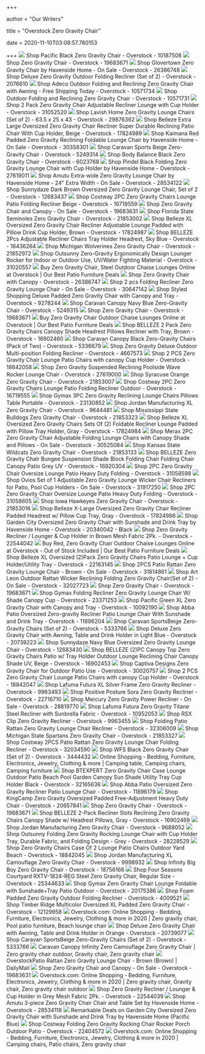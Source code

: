 +++
        
author = "Our Writers"
        
title = "Overstock Zero Gravity Chair"
        
date = 2020-11-10T03:08:57.780153
        
+++
[ ![](https://ak1.ostkcdn.com/images/products/10187508/Pacific-Black-Zero-Gravity-Chair-5a5418bf-7f84-4899-9039-6ba2a401db92_600.jpg?impolicy=medium)](https://ak1.ostkcdn.com/images/products/10187508/Pacific-Black-Zero-Gravity-Chair-5a5418bf-7f84-4899-9039-6ba2a401db92_600.jpg?impolicy=medium) Shop Pacific Black Zero Gravity Chair - Overstock - 10187508
[ ![](https://ak1.ostkcdn.com/images/products/19683671/Zero-Gravity-Chair-b5333352-a603-4db8-a7d2-2b0e184de054_320.jpg?impolicy=medium)](https://ak1.ostkcdn.com/images/products/19683671/Zero-Gravity-Chair-b5333352-a603-4db8-a7d2-2b0e184de054_320.jpg?impolicy=medium) Shop Zero Gravity Chair - Overstock - 19683671
[ ![](https://ak1.ostkcdn.com/images/products/26386748/Havenside-Home-Glovertown-Zero-Gravity-Chair-11760adc-9713-4515-b411-c9e48156efc3_600.jpg?impolicy=medium)](https://ak1.ostkcdn.com/images/products/26386748/Havenside-Home-Glovertown-Zero-Gravity-Chair-11760adc-9713-4515-b411-c9e48156efc3_600.jpg?impolicy=medium) Shop Glovertown Zero Gravity Chair by Havenside Home - On Sale - Overstock  - 26386748
[ ![](https://ak1.ostkcdn.com/images/products/2076610/Deluxe-Zero-Gravity-Outdoor-Folding-Recliner-Set-of-2-e2c4fb98-c581-48cc-baae-54909ce50620.jpg)](https://ak1.ostkcdn.com/images/products/2076610/Deluxe-Zero-Gravity-Outdoor-Folding-Recliner-Set-of-2-e2c4fb98-c581-48cc-baae-54909ce50620.jpg) Shop Deluxe Zero Gravity Outdoor Folding Recliner (Set of 2) - Overstock -  2076610
[ ![](https://ak1.ostkcdn.com/images/products/10571734/Adeco-Outdoor-Folding-and-Reclining-Zero-Gravity-Chair-with-Awning-bbd218da-26fa-4a33-a8dc-dce4ebbb6a07_600.jpg?impolicy=medium)](https://ak1.ostkcdn.com/images/products/10571734/Adeco-Outdoor-Folding-and-Reclining-Zero-Gravity-Chair-with-Awning-bbd218da-26fa-4a33-a8dc-dce4ebbb6a07_600.jpg?impolicy=medium) Shop Adeco Outdoor Folding and Reclining Zero Gravity Chair with Awning -  Free Shipping Today - Overstock - 10571734
[ ![](https://ak1.ostkcdn.com/images/products/10571731/Outdoor-Folding-and-Reclining-Zero-Gravity-Chair-5844b5e5-186d-4502-b204-41891af097ab_600.jpg?impolicy=medium)](https://ak1.ostkcdn.com/images/products/10571731/Outdoor-Folding-and-Reclining-Zero-Gravity-Chair-5844b5e5-186d-4502-b204-41891af097ab_600.jpg?impolicy=medium) Shop Outdoor Folding and Reclining Zero Gravity Chair - Overstock - 10571731
[ ![](https://ak1.ostkcdn.com/images/products/31052520/2-Pack-Zero-Gravity-Chair-Adjustable-Recliner-Lounge-with-Cup-Holder-d46ffaba-01f4-4313-b6b7-0a21d06cf059_600.jpg?impolicy=medium)](https://ak1.ostkcdn.com/images/products/31052520/2-Pack-Zero-Gravity-Chair-Adjustable-Recliner-Lounge-with-Cup-Holder-d46ffaba-01f4-4313-b6b7-0a21d06cf059_600.jpg?impolicy=medium) Shop 2 Pack Zero Gravity Chair Adjustable Recliner Lounge with Cup Holder -  Overstock - 31052520
[ ![](https://ak1.ostkcdn.com/images/products/29876362/Set-of-2-Zero-Gravity-Lounge-Chairs-by-Lavish-Home-63.5-x-25-x-43-7ee865b2-23b1-4d7b-926b-fb5ff235a029_600.jpg?impolicy=medium)](https://ak1.ostkcdn.com/images/products/29876362/Set-of-2-Zero-Gravity-Lounge-Chairs-by-Lavish-Home-63.5-x-25-x-43-7ee865b2-23b1-4d7b-926b-fb5ff235a029_600.jpg?impolicy=medium) Shop Lavish Home Zero Gravity Lounge Chairs (Set of 2) - 63.5 x 25 x 43 -  Overstock - 29876362
[ ![](https://ak1.ostkcdn.com/images/products/is/images/direct/3c17ed574c5be388beda11e2e33b3f8db57fb28b/Belleze-Extra-Large-Oversized-Zero-Gravity-Chair-Recliner-Super-Durable-Reclining-Patio-Chair-With-Cup-Holder%2C-Beige.jpg?impolicy=medium)](https://ak1.ostkcdn.com/images/products/is/images/direct/3c17ed574c5be388beda11e2e33b3f8db57fb28b/Belleze-Extra-Large-Oversized-Zero-Gravity-Chair-Recliner-Super-Durable-Reclining-Patio-Chair-With-Cup-Holder%2C-Beige.jpg?impolicy=medium) Shop Belleze Extra Large Oversized Zero Gravity Chair Recliner Super  Durable Reclining Patio Chair With Cup Holder, Beige - Overstock - 17824989
[ ![](https://ak1.ostkcdn.com/images/products/30358301/PHI-VILLA-Padded-Zero-Gravity-Lounge-Chair-Patio-Foldable-Adjustable-Reclining-with-Cup-Holder-for-Outdoor-Yard-Porch-Red-N-A-9de97c26-dd88-4d07-b7b0-b44238826a33_600.jpg?impolicy=medium)](https://ak1.ostkcdn.com/images/products/30358301/PHI-VILLA-Padded-Zero-Gravity-Lounge-Chair-Patio-Foldable-Adjustable-Reclining-with-Cup-Holder-for-Outdoor-Yard-Porch-Red-N-A-9de97c26-dd88-4d07-b7b0-b44238826a33_600.jpg?impolicy=medium) Shop Kaimana Red Padded Zero Gravity Reclining Foldable Lounge Chair by  Havenside Home - On Sale - Overstock - 30358301
[ ![](https://ak1.ostkcdn.com/images/products/5249314/66/998/Caravan-Canopy-Beige-Zero-Gravity-Chair-P13070082.jpg)](https://ak1.ostkcdn.com/images/products/5249314/66/998/Caravan-Canopy-Beige-Zero-Gravity-Chair-P13070082.jpg) Shop Caravan Sports Beige Zero-Gravity Chair - Overstock - 5249314
[ ![](https://ak1.ostkcdn.com/images/products/6023768/Body-Balance-Black-Zero-Gravity-Chair-d149caed-85cf-45bf-9460-6e096c96d76c_600.jpg?impolicy=medium)](https://ak1.ostkcdn.com/images/products/6023768/Body-Balance-Black-Zero-Gravity-Chair-d149caed-85cf-45bf-9460-6e096c96d76c_600.jpg?impolicy=medium) Shop Body Balance Black Zero Gravity Chair - Overstock - 6023768
[ ![](https://ak1.ostkcdn.com/images/products/27619011/Outsunny-Folding-Zero-Gravity-Rocking-Lounge-Chair-with-Cup-Holder-Tray-Black-05265e9d-2fd9-4d3d-a23f-c639c0844e91_600.jpg?impolicy=medium)](https://ak1.ostkcdn.com/images/products/27619011/Outsunny-Folding-Zero-Gravity-Rocking-Lounge-Chair-with-Cup-Holder-Tray-Black-05265e9d-2fd9-4d3d-a23f-c639c0844e91_600.jpg?impolicy=medium) Shop Pindel Black Folding Zero Gravity Lounge Chair with Cup Holder by  Havenside Home - Overstock - 27619011
[ ![](https://ak1.ostkcdn.com/images/products/28534122/Upgrade-Extra-Wide-Zero-Gravity-Chair-Lounge-Chairs-Lawn-w-Cup-Holder-Portable-Recliner-for-Beach-24-Extra-Width-35794090-d36d-4edb-a168-18e39b0b6a6d_600.jpg?impolicy=medium)](https://ak1.ostkcdn.com/images/products/28534122/Upgrade-Extra-Wide-Zero-Gravity-Chair-Lounge-Chairs-Lawn-w-Cup-Holder-Portable-Recliner-for-Beach-24-Extra-Width-35794090-d36d-4edb-a168-18e39b0b6a6d_600.jpg?impolicy=medium) Shop Amutu Extra-wide Zero Gravity Lounge Chair by Havenside Home - 24"  Extra Width - On Sale - Overstock - 28534122
[ ![](https://ak1.ostkcdn.com/images/products/is/images/direct/abd3ff757600482361ea9f1432aa5f41b96f9003/Sunnydaze-Dark-Brown-Oversized-Zero-Gravity-Lounge-Chair%2C-Set-of-2.jpg?impolicy=medium)](https://ak1.ostkcdn.com/images/products/is/images/direct/abd3ff757600482361ea9f1432aa5f41b96f9003/Sunnydaze-Dark-Brown-Oversized-Zero-Gravity-Lounge-Chair%2C-Set-of-2.jpg?impolicy=medium) Shop Sunnydaze Dark Brown Oversized Zero Gravity Lounge Chair, Set of 2 -  Overstock - 12683437
[ ![](https://ak1.ostkcdn.com/images/products/is/images/direct/9c427decd1a9ef61b29aac28b3342b023f05f4f9/Costway-2PC-Zero-Gravity-Chairs-Lounge-Patio-Folding-Recliner-Beige-W-Cup-Holder.jpg?impolicy=medium)](https://ak1.ostkcdn.com/images/products/is/images/direct/9c427decd1a9ef61b29aac28b3342b023f05f4f9/Costway-2PC-Zero-Gravity-Chairs-Lounge-Patio-Folding-Recliner-Beige-W-Cup-Holder.jpg?impolicy=medium) Shop Costway 2PC Zero Gravity Chairs Lounge Patio Folding Recliner Beige -  Overstock - 16719559
[ ![](https://ak1.ostkcdn.com/images/products/19683631/Zero-Gravity-Chair-and-Canopy-7c482774-7b46-4301-b13f-ebc40332296e.jpg)](https://ak1.ostkcdn.com/images/products/19683631/Zero-Gravity-Chair-and-Canopy-7c482774-7b46-4301-b13f-ebc40332296e.jpg) Shop Zero Gravity Chair and Canopy - On Sale - Overstock - 19683631
[ ![](https://ak1.ostkcdn.com/images/products/21853002/Florida-State-Seminoles-Zero-Gravity-Chair-80bf283f-87de-40ec-a74d-cfb8c1b013ec_600.jpg?impolicy=medium)](https://ak1.ostkcdn.com/images/products/21853002/Florida-State-Seminoles-Zero-Gravity-Chair-80bf283f-87de-40ec-a74d-cfb8c1b013ec_600.jpg?impolicy=medium) Shop Florida State Seminoles Zero Gravity Chair - Overstock - 21853002
[ ![](https://ak1.ostkcdn.com/images/products/is/images/direct/30b432f2aa786e5fdef0cbdaaeeefff123de7f3a/Belleze-XL-Oversized-Zero-Gravity-Chair-Recliner-Adjustable-Lounge-Padded-with-Pillow-Drink-Cup-Holder%2C-Brown.jpg?impolicy=medium)](https://ak1.ostkcdn.com/images/products/is/images/direct/30b432f2aa786e5fdef0cbdaaeeefff123de7f3a/Belleze-XL-Oversized-Zero-Gravity-Chair-Recliner-Adjustable-Lounge-Padded-with-Pillow-Drink-Cup-Holder%2C-Brown.jpg?impolicy=medium) Shop Belleze XL Oversized Zero Gravity Chair Recliner Adjustable Lounge  Padded with Pillow Drink Cup Holder, Brown - Overstock - 17824987
[ ![](https://ak1.ostkcdn.com/images/products/is/images/direct/e7d99c41f5b16cd96da52438461d826e0ed4e67c/Belleze-Set-of-2-Outdoor-Beach-Patio-300LBS-Capacity-Zero-Gravity-Lounge-Recliner-Chairs%2C-Sky-Blue.jpg?impolicy=medium)](https://ak1.ostkcdn.com/images/products/is/images/direct/e7d99c41f5b16cd96da52438461d826e0ed4e67c/Belleze-Set-of-2-Outdoor-Beach-Patio-300LBS-Capacity-Zero-Gravity-Lounge-Recliner-Chairs%2C-Sky-Blue.jpg?impolicy=medium) Shop BELLEZE 2Pcs Adjustable Recliner Chairs Tray Holder Headrest, Sky Blue  - Overstock - 16436264
[ ![](https://ak1.ostkcdn.com/images/products/21852972/Michigan-Wolverines-Zero-Gravity-Chair-de58889e-c923-42c2-a3e7-c82f53282092_600.jpg?impolicy=medium)](https://ak1.ostkcdn.com/images/products/21852972/Michigan-Wolverines-Zero-Gravity-Chair-de58889e-c923-42c2-a3e7-c82f53282092_600.jpg?impolicy=medium) Shop Michigan Wolverines Zero Gravity Chair - Overstock - 21852972
[ ![](https://ak1.ostkcdn.com/images/products/is/images/direct/016d96f7ca9a9f7f3f431e04b6de16588964c790/Outsunny-Zero-Gravity-Ergonomically-Design-Lounger-Rocker-for-Indoor-or-Outdoor-Use%2C-UV-Water-Fighting-Material.jpg?impolicy=medium)](https://ak1.ostkcdn.com/images/products/is/images/direct/016d96f7ca9a9f7f3f431e04b6de16588964c790/Outsunny-Zero-Gravity-Ergonomically-Design-Lounger-Rocker-for-Indoor-or-Outdoor-Use%2C-UV-Water-Fighting-Material.jpg?impolicy=medium) Shop Outsunny Zero-Gravity Ergonomically Design Lounger Rocker for Indoor  or Outdoor Use, UV/Water Fighting Material - Overstock - 31020557
[ ![](https://ak1.ostkcdn.com/images/products/is/images/direct/893a2c0cf4e704837e5feab4643840aff0615e98/Garden-City-Oversized-Zero-Gravity-Chair-with-Sunshade-and-Drink-Tray-by-Havenside-Home.jpg?imwidth=480&impolicy=medium)](https://ak1.ostkcdn.com/images/products/is/images/direct/893a2c0cf4e704837e5feab4643840aff0615e98/Garden-City-Oversized-Zero-Gravity-Chair-with-Sunshade-and-Drink-Tray-by-Havenside-Home.jpg?imwidth=480&impolicy=medium) Buy Zero Gravity Chair, Steel Outdoor Chaise Lounges Online at Overstock |  Our Best Patio Furniture Deals
[ ![](https://ak1.ostkcdn.com/images/products/26386747/Havenside-Home-Glovertown-Zero-Gravity-Chair-with-Canopy-37103240-6374-4ebe-be89-be694dea969c_600.jpg?impolicy=medium)](https://ak1.ostkcdn.com/images/products/26386747/Havenside-Home-Glovertown-Zero-Gravity-Chair-with-Canopy-37103240-6374-4ebe-be89-be694dea969c_600.jpg?impolicy=medium) Shop Zero Gravity Chair with Canopy - Overstock - 26386747
[ ![](https://ak1.ostkcdn.com/images/products/is/images/direct/c31f382dbbfb562a67b735e47f91e8e5d9db0ae4/2-pcs-Folding-Recliner-Zero-Gravity-Lounge-Chair.jpg?impolicy=medium)](https://ak1.ostkcdn.com/images/products/is/images/direct/c31f382dbbfb562a67b735e47f91e8e5d9db0ae4/2-pcs-Folding-Recliner-Zero-Gravity-Lounge-Chair.jpg?impolicy=medium) Shop 2 pcs Folding Recliner Zero Gravity Lounge Chair - On Sale - Overstock  - 30647142
[ ![](https://ak1.ostkcdn.com/images/products/is/images/direct/5f4263d55264cad1e5510be888cbf73a1afb0678/Styled-Shopping-Deluxe-Padded-Zero-Gravity-Chair-with-Canopy-and-Tray.jpg)](https://ak1.ostkcdn.com/images/products/is/images/direct/5f4263d55264cad1e5510be888cbf73a1afb0678/Styled-Shopping-Deluxe-Padded-Zero-Gravity-Chair-with-Canopy-and-Tray.jpg) Shop Styled Shopping Deluxe Padded Zero Gravity Chair with Canopy and Tray  - Overstock - 9278244
[ ![](https://ak1.ostkcdn.com/images/products/5249315/Caravan-Canopy-Navy-Blue-Zero-Gravity-Chair-6283ad96-9ef1-46f2-9e46-a138ad341a02_600.jpg?impolicy=medium)](https://ak1.ostkcdn.com/images/products/5249315/Caravan-Canopy-Navy-Blue-Zero-Gravity-Chair-6283ad96-9ef1-46f2-9e46-a138ad341a02_600.jpg?impolicy=medium) Shop Caravan Canopy Navy Blue Zero-Gravity Chair - Overstock - 5249315
[ ![](https://ak1.ostkcdn.com/images/products/19683671/Zero-Gravity-Chair-3fae3341-9639-4d5e-b152-bb31aded68b1_320.jpg?impolicy=medium)](https://ak1.ostkcdn.com/images/products/19683671/Zero-Gravity-Chair-3fae3341-9639-4d5e-b152-bb31aded68b1_320.jpg?impolicy=medium) Shop Zero Gravity Chair - Overstock - 19683671
[ ![](https://ak1.ostkcdn.com/images/products/is/images/direct/82a73be7bef8fd02b5563bae5acbf31e6ee74c34/PHI-VILLA-Oversize-XL-Padded-Zero-Gravity-Lounge-Chair-Wider-Armrest-Adjustable-Recliner-with-Cup-Holder%2C-Support-350-LBS.jpg?imwidth=200&impolicy=medium)](https://ak1.ostkcdn.com/images/products/is/images/direct/82a73be7bef8fd02b5563bae5acbf31e6ee74c34/PHI-VILLA-Oversize-XL-Padded-Zero-Gravity-Lounge-Chair-Wider-Armrest-Adjustable-Recliner-with-Cup-Holder%2C-Support-350-LBS.jpg?imwidth=200&impolicy=medium) Buy Zero Gravity Chair Outdoor Chaise Lounges Online at Overstock | Our  Best Patio Furniture Deals
[ ![](https://ak1.ostkcdn.com/images/products/is/images/direct/e63e4434de8f5a7edf1889d4a6f0a44a67105930/Belleze-Set-of-%282%29-Zero-Gravity-Chair-Recliner-Lounge-Chairs-w--Canopy-Sun-Shade-Cup-Holder-%28Brown%29.jpg?impolicy=medium)](https://ak1.ostkcdn.com/images/products/is/images/direct/e63e4434de8f5a7edf1889d4a6f0a44a67105930/Belleze-Set-of-%282%29-Zero-Gravity-Chair-Recliner-Lounge-Chairs-w--Canopy-Sun-Shade-Cup-Holder-%28Brown%29.jpg?impolicy=medium) Shop BELLEZE 2 Pack Zero Gravity Chairs Canopy Shade Headrest Pillows  Recliner with Tray, Brown - Overstock - 16902460
[ ![](https://ak1.ostkcdn.com/images/products/5336679/Caravan-Canopy-Black-Zero-Gravity-Chairs-Pack-of-Two-P13140409.jpg?impolicy=medium)](https://ak1.ostkcdn.com/images/products/5336679/Caravan-Canopy-Black-Zero-Gravity-Chairs-Pack-of-Two-P13140409.jpg?impolicy=medium) Shop Caravan Canopy Black Zero-Gravity Chairs (Pack of Two) - Overstock -  5336679
[ ![](https://ak1.ostkcdn.com/images/products/P12589373.jpg?impolicy=medium)](https://ak1.ostkcdn.com/images/products/P12589373.jpg?impolicy=medium) Shop Zero Gravity Deluxe Outdoor Multi-position Folding Recliner - Overstock  - 4667573
[ ![](https://ak1.ostkcdn.com/images/products/18842058/2-PCS-Zero-Gravity-Chair-Lounge-Patio-Chairs-with-canopy-Cup-Holder-d8216222-7b95-43b1-b983-6533984d032d_600.jpg?impolicy=medium)](https://ak1.ostkcdn.com/images/products/18842058/2-PCS-Zero-Gravity-Chair-Lounge-Patio-Chairs-with-canopy-Cup-Holder-d8216222-7b95-43b1-b983-6533984d032d_600.jpg?impolicy=medium) Shop 2 PCS Zero Gravity Chair Lounge Patio Chairs with canopy Cup Holder -  Overstock - 18842058
[ ![](https://ak1.ostkcdn.com/images/products/27619000/Outsunny-Outdoor-Zero-Gravity-Suspended-Reclining-Poolside-Wave-Rocker-Lounge-Chair-13984c16-9135-4dce-8294-b3b2686c39ab_600.jpg?impolicy=medium)](https://ak1.ostkcdn.com/images/products/27619000/Outsunny-Outdoor-Zero-Gravity-Suspended-Reclining-Poolside-Wave-Rocker-Lounge-Chair-13984c16-9135-4dce-8294-b3b2686c39ab_600.jpg?impolicy=medium) Shop Zero Gravity Suspended Reclining Poolside Wave Rocker Lounge Chair -  Overstock - 27619000
[ ![](https://ak1.ostkcdn.com/images/products/21853007/Syracuse-Orange-Zero-Gravity-Chair-aec4163d-9b95-4106-8b38-be7e85c90b97_600.jpg?impolicy=medium)](https://ak1.ostkcdn.com/images/products/21853007/Syracuse-Orange-Zero-Gravity-Chair-aec4163d-9b95-4106-8b38-be7e85c90b97_600.jpg?impolicy=medium) Shop Syracuse Orange Zero Gravity Chair - Overstock - 21853007
[ ![](https://ak1.ostkcdn.com/images/products/is/images/direct/b7075967fa2e669092b3123412816a8150e72215/Costway-2PC-Zero-Gravity-Chairs-Lounge-Patio-Folding-Recliner-Outdoor-Black-W-Cup-Holder.jpg?impolicy=medium)](https://ak1.ostkcdn.com/images/products/is/images/direct/b7075967fa2e669092b3123412816a8150e72215/Costway-2PC-Zero-Gravity-Chairs-Lounge-Patio-Folding-Recliner-Outdoor-Black-W-Cup-Holder.jpg?impolicy=medium) Shop Costway 2PC Zero Gravity Chairs Lounge Patio Folding Recliner Outdoor  - Overstock - 16719555
[ ![](https://ak1.ostkcdn.com/images/products/is/images/direct/55aab3393678cfc8de6bb6df1aa9f65bb624e18c/Gymax-3PC-Zero-Gravity-Reclining-Lounge-Chairs-Pillows-Table-Portable-Folding-Beige.jpg?impolicy=medium)](https://ak1.ostkcdn.com/images/products/is/images/direct/55aab3393678cfc8de6bb6df1aa9f65bb624e18c/Gymax-3PC-Zero-Gravity-Reclining-Lounge-Chairs-Pillows-Table-Portable-Folding-Beige.jpg?impolicy=medium) Shop Gymax 3PC Zero Gravity Reclining Lounge Chairs Pillows Table Portable  - Overstock - 23130852
[ ![](https://ak1.ostkcdn.com/images/products/9644481/Jordan-Manufacturing-XL-Zero-Gravity-Chair-e1a5b983-d16e-4c32-a3af-a4ad91da38b0_600.jpg?impolicy=medium)](https://ak1.ostkcdn.com/images/products/9644481/Jordan-Manufacturing-XL-Zero-Gravity-Chair-e1a5b983-d16e-4c32-a3af-a4ad91da38b0_600.jpg?impolicy=medium) Shop Jordan Manufacturing XL Zero Gravity Chair - Overstock - 9644481
[ ![](https://ak1.ostkcdn.com/images/products/21853323/Mississippi-State-Bulldogs-Zero-Gravity-Chair-6fbeaa45-6819-4e9a-9be0-7a019cb20e86_600.jpg?impolicy=medium)](https://ak1.ostkcdn.com/images/products/21853323/Mississippi-State-Bulldogs-Zero-Gravity-Chair-6fbeaa45-6819-4e9a-9be0-7a019cb20e86_600.jpg?impolicy=medium) Shop Mississippi State Bulldogs Zero Gravity Chair - Overstock - 21853323
[ ![](https://ak1.ostkcdn.com/images/products/is/images/direct/ad6584a3b4aad4c1b214a48fc85c1531d37ff0b4/Belleze-XL-Oversized-Zero-Gravity-Chairs-Sets-Of-%282%29-Foldable-Recliner-Lounge-Padded-with-Pillow-Tray-Holder%2C-Gray.jpg?impolicy=medium)](https://ak1.ostkcdn.com/images/products/is/images/direct/ad6584a3b4aad4c1b214a48fc85c1531d37ff0b4/Belleze-XL-Oversized-Zero-Gravity-Chairs-Sets-Of-%282%29-Foldable-Recliner-Lounge-Padded-with-Pillow-Tray-Holder%2C-Gray.jpg?impolicy=medium) Shop Belleze XL Oversized Zero Gravity Chairs Sets Of (2) Foldable Recliner  Lounge Padded with Pillow Tray Holder, Gray - Overstock - 17824984
[ ![](https://ak1.ostkcdn.com/images/products/30525084/Merax-2PC-Zero-Gravity-Chair-Adjustable-Folding-Lounge-Chairs-with-Canopy-Shade-and-Pillows-67bc4d3c-6a43-42ea-8ee1-2b0d7d5fedf9_600.jpg?impolicy=medium)](https://ak1.ostkcdn.com/images/products/30525084/Merax-2PC-Zero-Gravity-Chair-Adjustable-Folding-Lounge-Chairs-with-Canopy-Shade-and-Pillows-67bc4d3c-6a43-42ea-8ee1-2b0d7d5fedf9_600.jpg?impolicy=medium) Shop Merax 2PC Zero Gravity Chair Adjustable Folding Lounge Chairs with  Canopy Shade and Pillows - On Sale - Overstock - 30525084
[ ![](https://ak1.ostkcdn.com/images/products/21853133/Kansas-State-Wildcats-Zero-Gravity-Chair-e855323e-25b0-4630-bd49-408981b22cc3_600.jpg?impolicy=medium)](https://ak1.ostkcdn.com/images/products/21853133/Kansas-State-Wildcats-Zero-Gravity-Chair-e855323e-25b0-4630-bd49-408981b22cc3_600.jpg?impolicy=medium) Shop Kansas State Wildcats Zero Gravity Chair - Overstock - 21853133
[ ![](https://ak1.ostkcdn.com/images/products/is/images/direct/af6e772af624aa6abcf02a0737d4b6b6226b2ce1/Belleze-Zero-Gravity-Chair-Lounge-Outdoor-Yard-Beach-Sunshade-Canopy-with-Tray%2C-Gray.jpg?impolicy=medium)](https://ak1.ostkcdn.com/images/products/is/images/direct/af6e772af624aa6abcf02a0737d4b6b6226b2ce1/Belleze-Zero-Gravity-Chair-Lounge-Outdoor-Yard-Beach-Sunshade-Canopy-with-Tray%2C-Gray.jpg?impolicy=medium) Shop BELLEZE Zero Gravity Chair Bungee Suspension Shade Block Folding Chair  Folding Chair Canopy Patio Grey UV - Overstock - 16920304
[ ![](https://ak1.ostkcdn.com/images/products/is/images/direct/4ffcc7410c8dc17037dc9c54ef6d73abeca64817/2PC-Zero-Gravity-Chair-Oversize-Lounge-Patio-Heavy-Duty-Folding-Recliner-Blue.jpg?impolicy=medium)](https://ak1.ostkcdn.com/images/products/is/images/direct/4ffcc7410c8dc17037dc9c54ef6d73abeca64817/2PC-Zero-Gravity-Chair-Oversize-Lounge-Patio-Heavy-Duty-Folding-Recliner-Blue.jpg?impolicy=medium) Shop 2PC Zero Gravity Chair Oversize Lounge Patio Heavy Duty Folding -  Overstock - 31058598
[ ![](https://ak1.ostkcdn.com/images/products/is/images/direct/b051bb9352138838ec73186c2212435c96d24dd8/Ovios-Set-of-1-Adjustable-Zero-Gravity-Lounge-Chair-Recliners-for-Patio%2C-Pool-Cup-Holders.jpg?impolicy=medium)](https://ak1.ostkcdn.com/images/products/is/images/direct/b051bb9352138838ec73186c2212435c96d24dd8/Ovios-Set-of-1-Adjustable-Zero-Gravity-Lounge-Chair-Recliners-for-Patio%2C-Pool-Cup-Holders.jpg?impolicy=medium) Shop Ovios Set of 1 Adjustable Zero Gravity Lounge Wicker Chair Recliners  for Patio, Pool Cup Holders - On Sale - Overstock - 31917250
[ ![](https://ak1.ostkcdn.com/images/products/is/images/direct/179614f18d732f7a1086fb0549d34126d44f46de/2PC-Zero-Gravity-Chair-Oversize-Lounge-Patio-Heavy-Duty-Folding-Recliner-Black.jpg?impolicy=medium)](https://ak1.ostkcdn.com/images/products/is/images/direct/179614f18d732f7a1086fb0549d34126d44f46de/2PC-Zero-Gravity-Chair-Oversize-Lounge-Patio-Heavy-Duty-Folding-Recliner-Black.jpg?impolicy=medium) Shop 2PC Zero Gravity Chair Oversize Lounge Patio Heavy Duty Folding -  Overstock - 31058605
[ ![](https://ak1.ostkcdn.com/images/products/21853016/Iowa-Hawkeyes-Zero-Gravity-Chair-046b6e79-7c42-4492-9213-b82a5f1b1210_600.jpg?impolicy=medium)](https://ak1.ostkcdn.com/images/products/21853016/Iowa-Hawkeyes-Zero-Gravity-Chair-046b6e79-7c42-4492-9213-b82a5f1b1210_600.jpg?impolicy=medium) Shop Iowa Hawkeyes Zero Gravity Chair - Overstock - 21853016
[ ![](https://ak1.ostkcdn.com/images/products/is/images/direct/594c4b1c0713f3f59cf70ae9927290864aa112ab/Belleze-X-Large-Oversized-Zero-Gravity-Chair-Recliner-Adjustable-Headrest-Padded-Headrest-w--Pillow-Cup-Tray%2C-Gray.jpg?impolicy=medium)](https://ak1.ostkcdn.com/images/products/is/images/direct/594c4b1c0713f3f59cf70ae9927290864aa112ab/Belleze-X-Large-Oversized-Zero-Gravity-Chair-Recliner-Adjustable-Headrest-Padded-Headrest-w--Pillow-Cup-Tray%2C-Gray.jpg?impolicy=medium) Shop Belleze X-Large Oversized Zero Gravity Chair Recliner Padded Headrest  w/ Pillow Cup Tray, Gray - Overstock - 17824986
[ ![](https://ak1.ostkcdn.com/images/products/9549443/Porch-Den-Pinhook-Lathrop-Oversized-Zero-Gravity-Chair-with-Sunshade-and-Drink-Tray-6750390a-9dbb-4d7d-b170-90e5127840d5_600.jpg?impolicy=medium)](https://ak1.ostkcdn.com/images/products/9549443/Porch-Den-Pinhook-Lathrop-Oversized-Zero-Gravity-Chair-with-Sunshade-and-Drink-Tray-6750390a-9dbb-4d7d-b170-90e5127840d5_600.jpg?impolicy=medium) Shop Garden City Oversized Zero Gravity Chair with Sunshade and Drink Tray  by Havenside Home - Overstock - 20340042 - Black
[ ![](https://ak1.ostkcdn.com/images/products/22544042/Zero-Gravity-Recliner-Lounger-Cup-Holder-in-Brown-Mesh-Fabric-2Pk.-76dab332-3400-4fee-95ea-ef260c0a0d8d_600.jpg?impolicy=medium)](https://ak1.ostkcdn.com/images/products/22544042/Zero-Gravity-Recliner-Lounger-Cup-Holder-in-Brown-Mesh-Fabric-2Pk.-76dab332-3400-4fee-95ea-ef260c0a0d8d_600.jpg?impolicy=medium) Shop Zero Gravity Recliner / Lounger & Cup Holder in Brown Mesh Fabric 2Pk.  - Overstock - 22544042
[ ![](https://ak1.ostkcdn.com/images/products/29124299/PHI-VILLA-Oversize-XL-Padded-Zero-Gravity-Lounge-Chair-Wider-Armrest-Adjustable-Recliner-with-Cup-Holder-Support-350-LBS-N-A-8196a515-dfc5-44c7-947c-732921e42b35_600.jpg?imwidth=480&impolicy=medium)](https://ak1.ostkcdn.com/images/products/29124299/PHI-VILLA-Oversize-XL-Padded-Zero-Gravity-Lounge-Chair-Wider-Armrest-Adjustable-Recliner-with-Cup-Holder-Support-350-LBS-N-A-8196a515-dfc5-44c7-947c-732921e42b35_600.jpg?imwidth=480&impolicy=medium) Buy Red, Zero Gravity Chair Outdoor Chaise Lounges Online at Overstock -  Out of Stock Included | Our Best Patio Furniture Deals
[ ![](https://ak1.ostkcdn.com/images/products/is/images/direct/ca142092063a67b3b409c0082e0c30d78f6e729b/Belleze-XL-Oversized-%282%29Pack-Zero-Gravity-Chairs-Patio-Lounge-%2B-Cup-Holder-Utility-Tray.jpg)](https://ak1.ostkcdn.com/images/products/is/images/direct/ca142092063a67b3b409c0082e0c30d78f6e729b/Belleze-XL-Oversized-%282%29Pack-Zero-Gravity-Chairs-Patio-Lounge-%2B-Cup-Holder-Utility-Tray.jpg) Shop Belleze XL Oversized (2)Pack Zero Gravity Chairs Patio Lounge + Cup  Holder/Utility Tray - Overstock - 22163145
[ ![](https://ak1.ostkcdn.com/images/products/is/images/direct/746554a183e19137ef7acc74503c1ad098ee5d1e/2PCS-Patio-Rattan-Zero-Gravity-Lounge-Chair.jpg)](https://ak1.ostkcdn.com/images/products/is/images/direct/746554a183e19137ef7acc74503c1ad098ee5d1e/2PCS-Patio-Rattan-Zero-Gravity-Lounge-Chair.jpg) Shop 2PCS Patio Rattan Zero Gravity Lounge Chair - Brown - On Sale -  Overstock - 31814861
[ ![](https://ak1.ostkcdn.com/images/products/is/images/direct/ab5b68437c286eb7725af69eb67d4879e71cbab5/Art-Leon-Outdoor-Rattan-Wicker-Reclining-Folding-Zero-Gravity-Chair%28Set-of-2%29.jpg?impolicy=medium)](https://ak1.ostkcdn.com/images/products/is/images/direct/ab5b68437c286eb7725af69eb67d4879e71cbab5/Art-Leon-Outdoor-Rattan-Wicker-Reclining-Folding-Zero-Gravity-Chair%28Set-of-2%29.jpg?impolicy=medium) Shop Art Leon Outdoor Rattan Wicker Reclining Folding Zero Gravity Chair(Set  of 2) - On Sale - Overstock - 32027723
[ ![](https://ak1.ostkcdn.com/images/products/19683671/Zero-Gravity-Chair-9e95c309-b2d9-4761-9089-3d2719bd1bdf_320.jpg?impolicy=medium)](https://ak1.ostkcdn.com/images/products/19683671/Zero-Gravity-Chair-9e95c309-b2d9-4761-9089-3d2719bd1bdf_320.jpg?impolicy=medium) Shop Zero Gravity Chair - Overstock - 19683671
[ ![](https://ak1.ostkcdn.com/images/products/is/images/direct/02b228e2f67b55b90ffcd4aa4f4afb58e8446202/Gymax-Folding-Recliner-Zero-Gravity-Lounge-Chair-W--Shade-Canopy-Cup-Holder-Wine.jpg?impolicy=medium)](https://ak1.ostkcdn.com/images/products/is/images/direct/02b228e2f67b55b90ffcd4aa4f4afb58e8446202/Gymax-Folding-Recliner-Zero-Gravity-Lounge-Chair-W--Shade-Canopy-Cup-Holder-Wine.jpg?impolicy=medium) Shop Gymax Folding Recliner Zero Gravity Lounge Chair W/ Shade Canopy Cup -  Overstock - 23371253
[ ![](https://ak1.ostkcdn.com/images/products/10092190/Pacific-Green-XL-Zero-Gravity-Chair-with-Canopy-and-Tray-8bc1deb8-98e3-436f-8385-866853dbe64d_600.jpg?impolicy=medium)](https://ak1.ostkcdn.com/images/products/10092190/Pacific-Green-XL-Zero-Gravity-Chair-with-Canopy-and-Tray-8bc1deb8-98e3-436f-8385-866853dbe64d_600.jpg?impolicy=medium) Shop Pacific Green XL Zero Gravity Chair with Canopy and Tray - Overstock -  10092190
[ ![](https://ak1.ostkcdn.com/images/products/11896204/Abba-Patio-Oversized-Zero-Gravity-Chair-Recliner-Patio-Lounge-Chair-with-Sunshade-and-Drink-Tray-473eb4c6-9603-49d5-ba06-f594cdf9a1c2_600.jpg?impolicy=medium)](https://ak1.ostkcdn.com/images/products/11896204/Abba-Patio-Oversized-Zero-Gravity-Chair-Recliner-Patio-Lounge-Chair-with-Sunshade-and-Drink-Tray-473eb4c6-9603-49d5-ba06-f594cdf9a1c2_600.jpg?impolicy=medium) Shop Abba Patio Oversized Zero-gravity Recliner Patio Lounge Chair With  Sunshade and Drink Tray - Overstock - 11896204
[ ![](https://ak1.ostkcdn.com/images/products/5333766/Caravan-Canopy-Beige-Zero-Gravity-Chairs-Set-of-2-1a5a09d9-11b1-4425-b3ca-2b4cb2ec9e18.jpg)](https://ak1.ostkcdn.com/images/products/5333766/Caravan-Canopy-Beige-Zero-Gravity-Chairs-Set-of-2-1a5a09d9-11b1-4425-b3ca-2b4cb2ec9e18.jpg) Shop Caravan SportsBeige Zero-Gravity Chairs (Set of 2) - Overstock -  5333766
[ ![](https://ak1.ostkcdn.com/images/products/20739223/Deluxe-Zero-Gravity-Chair-With-Awning-Table-And-Drink-Holder-in-Light-Blue-f5103c35-f7f5-45e4-b7ce-bdb4dee1f693_600.jpg?impolicy=medium)](https://ak1.ostkcdn.com/images/products/20739223/Deluxe-Zero-Gravity-Chair-With-Awning-Table-And-Drink-Holder-in-Light-Blue-f5103c35-f7f5-45e4-b7ce-bdb4dee1f693_600.jpg?impolicy=medium) Shop Deluxe Zero Gravity Chair with Awning, Table and Drink Holder in Light  Blue - Overstock - 20739223
[ ![](https://ak1.ostkcdn.com/images/products/is/images/direct/f89ab6f563f8d453f37c1b734f0c413f0904182b/Sunnydaze-Navy-Blue-Oversized-Zero-Gravity-Lounge-Chair.jpg?impolicy=medium)](https://ak1.ostkcdn.com/images/products/is/images/direct/f89ab6f563f8d453f37c1b734f0c413f0904182b/Sunnydaze-Navy-Blue-Oversized-Zero-Gravity-Lounge-Chair.jpg?impolicy=medium) Shop Sunnydaze Navy Blue Oversized Zero Gravity Lounge Chair - Overstock -  12683430
[ ![](https://ak1.ostkcdn.com/images/products/is/images/direct/74cf352eb3ef984c0b150aa7b987f713f14a2d8a/Belleze-2PC-Zero-Gravity-Chair-Lounge-Outdoor-Beach-Yard-Chairs-w--Canopy-Sunshade%2C-Beige.jpg?impolicy=medium)](https://ak1.ostkcdn.com/images/products/is/images/direct/74cf352eb3ef984c0b150aa7b987f713f14a2d8a/Belleze-2PC-Zero-Gravity-Chair-Lounge-Outdoor-Beach-Yard-Chairs-w--Canopy-Sunshade%2C-Beige.jpg?impolicy=medium) Shop BELLEZE (2)PC Canopy Top Zero Gravity Chairs Patio w/ Tray Holder  Outdoor Lounge Reclining Chair Canopy Shade UV, Beige - Overstock - 16902453
[ ![](https://ak1.ostkcdn.com/images/products/30020757/Captiva-Designs-Zero-Gravity-Chair-for-Outdoor-Patio-Use-4a61108e-ac24-4b37-a8a0-2935479a54ef_600.jpg?impolicy=medium)](https://ak1.ostkcdn.com/images/products/30020757/Captiva-Designs-Zero-Gravity-Chair-for-Outdoor-Patio-Use-4a61108e-ac24-4b37-a8a0-2935479a54ef_600.jpg?impolicy=medium) Shop Captiva Designs Zero Gravity Chair for Outdoor Patio Use - Overstock -  30020757
[ ![](https://ak1.ostkcdn.com/images/products/18842047/2-PCS-Zero-Gravity-Chair-Lounge-Patio-Chairs-with-canopy-Cup-Holder-9ae82d2f-a1e9-4523-a277-39e0d681d4db_600.jpg?impolicy=medium)](https://ak1.ostkcdn.com/images/products/18842047/2-PCS-Zero-Gravity-Chair-Lounge-Patio-Chairs-with-canopy-Cup-Holder-9ae82d2f-a1e9-4523-a277-39e0d681d4db_600.jpg?impolicy=medium) Shop 2 PCS Zero Gravity Chair Lounge Patio Chairs with canopy Cup Holder -  Overstock - 18842047
[ ![](https://ak1.ostkcdn.com/images/products/9963493/Lafuma-Futura-XL-Silver-Frame-Zero-Gravity-Recliner-dc4448a9-5c89-4447-8c64-ec0395a7281b_1000.jpg?impolicy=medium)](https://ak1.ostkcdn.com/images/products/9963493/Lafuma-Futura-XL-Silver-Frame-Zero-Gravity-Recliner-dc4448a9-5c89-4447-8c64-ec0395a7281b_1000.jpg?impolicy=medium) Shop Lafuma Futura XL Silver Frame Zero Gravity Recliner - Overstock -  9963493
[ ![](https://ak1.ostkcdn.com/images/products/22716710/Positive-Posture-Sora-Zero-Gravity-Recliner-d8b5f175-134a-4487-9329-acf20fedd380_600.jpg?impolicy=medium)](https://ak1.ostkcdn.com/images/products/22716710/Positive-Posture-Sora-Zero-Gravity-Recliner-d8b5f175-134a-4487-9329-acf20fedd380_600.jpg?impolicy=medium) Shop Positive Posture Sora Zero Gravity Recliner - Overstock - 22716710
[ ![](https://ak1.ostkcdn.com/images/products/28819770/Mercury-Zero-Gravity-Power-Recliner-0ef900c5-bf9b-4620-a1e3-c5afdd71d7cd_1000.jpg?impolicy=medium)](https://ak1.ostkcdn.com/images/products/28819770/Mercury-Zero-Gravity-Power-Recliner-0ef900c5-bf9b-4620-a1e3-c5afdd71d7cd_1000.jpg?impolicy=medium) Shop Mercury Zero Gravity Power Recliner - On Sale - Overstock - 28819770
[ ![](https://ak1.ostkcdn.com/images/products/10952053/Futura-Zero-Gravity-Titane-Steel-Recliner-a06af06d-778a-465d-b77f-d3d93a048d46_600.jpg?impolicy=medium)](https://ak1.ostkcdn.com/images/products/10952053/Futura-Zero-Gravity-Titane-Steel-Recliner-a06af06d-778a-465d-b77f-d3d93a048d46_600.jpg?impolicy=medium) Shop Lafuma Futura Zero Gravity Titane Steel Recliner with Sunbrella Fabric  - Overstock - 10952053
[ ![](https://ak1.ostkcdn.com/images/products/9963455/RSX-Clip-Zero-Gravity-Recliner-9fe49054-a7dd-4d63-8eae-d46968f37555_600.jpg?impolicy=medium)](https://ak1.ostkcdn.com/images/products/9963455/RSX-Clip-Zero-Gravity-Recliner-9fe49054-a7dd-4d63-8eae-d46968f37555_600.jpg?impolicy=medium) Shop RSX Clip Zero Gravity Recliner - Overstock - 9963455
[ ![](https://ak1.ostkcdn.com/images/products/is/images/direct/5931daaba339ddfd339252ae5829ff1d9b68a8f7/Folding-Patio-Rattan-Zero-Gravity-Lounge-Chair-Recliner.jpg?impolicy=medium)](https://ak1.ostkcdn.com/images/products/is/images/direct/5931daaba339ddfd339252ae5829ff1d9b68a8f7/Folding-Patio-Rattan-Zero-Gravity-Lounge-Chair-Recliner.jpg?impolicy=medium) Shop Folding Patio Rattan Zero Gravity Lounge Chair Recliner - Overstock -  32306009
[ ![](https://ak1.ostkcdn.com/images/products/21853327/Michigan-State-Spartans-Zero-Gravity-Chair-370c0ddd-66e3-4592-b4e2-e5af5e94839e_600.jpg?impolicy=medium)](https://ak1.ostkcdn.com/images/products/21853327/Michigan-State-Spartans-Zero-Gravity-Chair-370c0ddd-66e3-4592-b4e2-e5af5e94839e_600.jpg?impolicy=medium) Shop Michigan State Spartans Zero Gravity Chair - Overstock - 21853327
[ ![](https://ak1.ostkcdn.com/images/products/is/images/direct/c1bf3252f2d2a818225254f69b72a08eb52e13e4/Costway-2PCS-Patio-Rattan-Zero-Gravity-Lounge-Chair-Folding-Recliner.jpg?impolicy=medium)](https://ak1.ostkcdn.com/images/products/is/images/direct/c1bf3252f2d2a818225254f69b72a08eb52e13e4/Costway-2PCS-Patio-Rattan-Zero-Gravity-Lounge-Chair-Folding-Recliner.jpg?impolicy=medium) Shop Costway 2PCS Patio Rattan Zero Gravity Lounge Chair Folding Recliner -  Overstock - 32034590
[ ![](https://ak1.ostkcdn.com/images/products/3/P11520360.jpg?impolicy=medium)](https://ak1.ostkcdn.com/images/products/3/P11520360.jpg?impolicy=medium) Shop WFS Black Zero Gravity Chair (Set of 2) - Overstock - 3444432
[ ![](https://i.pinimg.com/originals/1c/52/9a/1c529a1680d147e83451a3bcf87a3f05.jpg)](https://i.pinimg.com/originals/1c/52/9a/1c529a1680d147e83451a3bcf87a3f05.jpg) Online Shopping - Bedding, Furniture, Electronics, Jewelry, Clothing & more  | Camping table, Camping chairs, Camping furniture
[ ![](https://ak1.ostkcdn.com/images/products/is/images/direct/b62729bbf57797792a0646c33a1cc63c1e1f4f4a/BTEXPERT-Zero-Gravity-Chair-Case-Lounge-Outdoor-Patio-Beach-Pool-Garden-Canopy-Sun-Shade-Utility-Tray-Cup-Holder-Black.jpg?impolicy=medium)](https://ak1.ostkcdn.com/images/products/is/images/direct/b62729bbf57797792a0646c33a1cc63c1e1f4f4a/BTEXPERT-Zero-Gravity-Chair-Case-Lounge-Outdoor-Patio-Beach-Pool-Garden-Canopy-Sun-Shade-Utility-Tray-Cup-Holder-Black.jpg?impolicy=medium) Shop BTEXPERT Zero Gravity Chair Case Lounge Outdoor Patio Beach Pool  Garden Canopy Sun Shade Utility Tray Cup Holder Black - Overstock - 32165636
[ ![](https://ak1.ostkcdn.com/images/products/11896179/Abba-Patio-Oversized-Zero-Gravity-Chair-Recliner-Patio-Lounge-Chair-0f2af17d-da45-46e8-8694-4c676d8b50b1_600.jpg?impolicy=medium)](https://ak1.ostkcdn.com/images/products/11896179/Abba-Patio-Oversized-Zero-Gravity-Chair-Recliner-Patio-Lounge-Chair-0f2af17d-da45-46e8-8694-4c676d8b50b1_600.jpg?impolicy=medium) Shop Abba Patio Oversized Zero Gravity Recliner Patio Lounge Chair -  Overstock - 11896179
[ ![](https://ak1.ostkcdn.com/images/products/20657841/KingCamp-Zero-Gravity-Chair-Oversized-XL-Padded-Free-Adjustment-Heavy-Duty-Lounger-Patio-Chair-c1f580fb-b0b4-4c80-9632-37dfa788693c_600.jpg?impolicy=medium)](https://ak1.ostkcdn.com/images/products/20657841/KingCamp-Zero-Gravity-Chair-Oversized-XL-Padded-Free-Adjustment-Heavy-Duty-Lounger-Patio-Chair-c1f580fb-b0b4-4c80-9632-37dfa788693c_600.jpg?impolicy=medium) Shop KingCamp Zero Gravity Oversized Padded Free-Adjustment Heavy Duty Chair  - Overstock - 20657841
[ ![](https://ak1.ostkcdn.com/images/products/19683671/Zero-Gravity-Chair-f7a8193e-819c-4566-9687-bba650b412fa_320.jpg?impolicy=medium)](https://ak1.ostkcdn.com/images/products/19683671/Zero-Gravity-Chair-f7a8193e-819c-4566-9687-bba650b412fa_320.jpg?impolicy=medium) Shop Zero Gravity Chair - Overstock - 19683671
[ ![](https://ak1.ostkcdn.com/images/products/is/images/direct/77b837293b74bf41de47baa943a99aeaf809a2dc/Belleze-%282%29-Folding-Zero-Gravity-Recliner-Lounge-Chair-w--Canopy-Shade-%26-Magazine-Cup-Holder-%28Gray%29.jpg?impolicy=medium)](https://ak1.ostkcdn.com/images/products/is/images/direct/77b837293b74bf41de47baa943a99aeaf809a2dc/Belleze-%282%29-Folding-Zero-Gravity-Recliner-Lounge-Chair-w--Canopy-Shade-%26-Magazine-Cup-Holder-%28Gray%29.jpg?impolicy=medium) Shop BELLEZE 2-Pack Recliner Slots Reclining Zero Gravity Chairs Canopy  Shade w/ Headrest Pillows, Gray - Overstock - 16902469
[ ![](https://ak1.ostkcdn.com/images/products/9688052/Jordan-Manufacturing-Zero-Gravity-Chair-f183491d-521c-4019-96df-8ea3d8a20f3c_600.jpg?impolicy=medium)](https://ak1.ostkcdn.com/images/products/9688052/Jordan-Manufacturing-Zero-Gravity-Chair-f183491d-521c-4019-96df-8ea3d8a20f3c_600.jpg?impolicy=medium) Shop Jordan Manufacturing Zero Gravity Chair - Overstock - 9688052
[ ![](https://ak1.ostkcdn.com/images/products/28228529/Outsunny-Folding-Zero-Gravity-Rocking-Lounge-Chair-with-Cup-Holder-Tray-Grey-610a54d3-9108-4c92-968d-803f31ead632_600.jpg?impolicy=medium)](https://ak1.ostkcdn.com/images/products/28228529/Outsunny-Folding-Zero-Gravity-Rocking-Lounge-Chair-with-Cup-Holder-Tray-Grey-610a54d3-9108-4c92-968d-803f31ead632_600.jpg?impolicy=medium) Shop Outsunny Folding Zero Gravity Rocking Lounge Chair with Cup Holder  Tray, Durable Fabric, and Folding Design - Grey - Overstock - 28228529
[ ![](https://ak1.ostkcdn.com/images/products/18842045/Zero-Gravity-Chairs-Case-Of-5-Lounge-Patio-Chairs-Outdoor-Yard-Beach-0b83ab54-f1c5-4403-ac5d-660420fdb50e_600.jpg?impolicy=medium)](https://ak1.ostkcdn.com/images/products/18842045/Zero-Gravity-Chairs-Case-Of-5-Lounge-Patio-Chairs-Outdoor-Yard-Beach-0b83ab54-f1c5-4403-ac5d-660420fdb50e_600.jpg?impolicy=medium) Shop Zero Gravity Chairs Case Of 2 Lounge Patio Chairs Outdoor Yard Beach -  Overstock - 18842045
[ ![](https://ak1.ostkcdn.com/images/products/9998932/Jordan-Manufacturing-XL-Camouflage-Zero-Gravity-Chair-9b24ccbe-8506-4116-86f1-b7ef68a487b2_600.jpg?impolicy=medium)](https://ak1.ostkcdn.com/images/products/9998932/Jordan-Manufacturing-XL-Camouflage-Zero-Gravity-Chair-9b24ccbe-8506-4116-86f1-b7ef68a487b2_600.jpg?impolicy=medium) Shop Jordan Manufacturing XL Camouflage Zero Gravity Chair - Overstock -  9998932
[ ![](https://ak1.ostkcdn.com/images/products/18756166/Infinity-Big-Boy-Zero-Gravity-Chair-102d9949-895e-4af6-b3a6-e05d370e76c8_600.jpg?impolicy=medium)](https://ak1.ostkcdn.com/images/products/18756166/Infinity-Big-Boy-Zero-Gravity-Chair-102d9949-895e-4af6-b3a6-e05d370e76c8_600.jpg?impolicy=medium) Shop Infinity Big Boy Zero Gravity Chair - Overstock - 18756166
[ ![](https://ak1.ostkcdn.com/images/products/is/images/direct/62a91b49ba2a973a7f466f597163931181b03eb2/Four-Seasons-Courtyard-RXTV-1824-REG-Steel-Zero-Gravity-Chair%2C-Regular-Size.jpg?impolicy=medium)](https://ak1.ostkcdn.com/images/products/is/images/direct/62a91b49ba2a973a7f466f597163931181b03eb2/Four-Seasons-Courtyard-RXTV-1824-REG-Steel-Zero-Gravity-Chair%2C-Regular-Size.jpg?impolicy=medium) Shop Four Seasons Courtyard RXTV-1824-REG Steel Zero Gravity Chair, Regular  Size - Overstock - 25344633
[ ![](https://ak1.ostkcdn.com/images/products/is/images/direct/d05286c25927ddd58897a1dfa10975b504e9ae9c/Gymax-Zero-Gravity-Chair-Lounge-Foldable-with-Sunshade%2BTray-Patio-Outdoor.jpg?impolicy=medium)](https://ak1.ostkcdn.com/images/products/is/images/direct/d05286c25927ddd58897a1dfa10975b504e9ae9c/Gymax-Zero-Gravity-Chair-Lounge-Foldable-with-Sunshade%2BTray-Patio-Outdoor.jpg?impolicy=medium) Shop Gymax Zero Gravity Chair Lounge Foldable with Sunshade+Tray Patio  Outdoor - Overstock - 20175386
[ ![](https://ak1.ostkcdn.com/images/products/4009521/Foam-Padded-Zero-Gravity-Outdoor-Folding-Recliner-73f483b2-4907-44fe-837f-4c0d5ef0d9b1_600.jpg?impolicy=medium)](https://ak1.ostkcdn.com/images/products/4009521/Foam-Padded-Zero-Gravity-Outdoor-Folding-Recliner-73f483b2-4907-44fe-837f-4c0d5ef0d9b1_600.jpg?impolicy=medium) Shop Foam Padded Zero Gravity Outdoor Folding Recliner - Overstock - 4009521
[ ![](https://ak1.ostkcdn.com/images/products/12129958/Timber-Ridge-Multicolor-Oversized-XL-Padded-Zero-Gravity-Chair-4c1db2a8-b742-4d5f-b041-1e98b9a35727_600.jpg?impolicy=medium)](https://ak1.ostkcdn.com/images/products/12129958/Timber-Ridge-Multicolor-Oversized-XL-Padded-Zero-Gravity-Chair-4c1db2a8-b742-4d5f-b041-1e98b9a35727_600.jpg?impolicy=medium) Shop Timber Ridge Multicolor Oversized XL Padded Zero Gravity Chair -  Overstock - 12129958
[ ![](https://i.pinimg.com/originals/16/bb/72/16bb72f38cc00b9eb1db7b7eec219e29.jpg)](https://i.pinimg.com/originals/16/bb/72/16bb72f38cc00b9eb1db7b7eec219e29.jpg) Overstock.com: Online Shopping - Bedding, Furniture, Electronics, Jewelry,  Clothing & more in 2020 | Zero gravity chair, Pool patio furniture, Beach  lounge chair
[ ![](https://ak1.ostkcdn.com/images/products/20739077/Deluxe-Zero-Gravity-Chair-With-Awning-Table-And-Drink-Holder-in-Orange-e6822b41-6033-48c8-8d9a-91f8ce33764a_600.jpg?impolicy=medium)](https://ak1.ostkcdn.com/images/products/20739077/Deluxe-Zero-Gravity-Chair-With-Awning-Table-And-Drink-Holder-in-Orange-e6822b41-6033-48c8-8d9a-91f8ce33764a_600.jpg?impolicy=medium) Shop Deluxe Zero Gravity Chair with Awning, Table and Drink Holder in  Orange - Overstock - 20739077
[ ![](https://ak1.ostkcdn.com/images/products/5333766/Caravan-Canopy-Beige-Zero-Gravity-Chairs-Set-of-2-71b31aad-d507-4795-b5a3-8776822d6f2b.jpg)](https://ak1.ostkcdn.com/images/products/5333766/Caravan-Canopy-Beige-Zero-Gravity-Chairs-Set-of-2-71b31aad-d507-4795-b5a3-8776822d6f2b.jpg) Shop Caravan SportsBeige Zero-Gravity Chairs (Set of 2) - Overstock -  5333766
[ ![](https://i.pinimg.com/originals/22/2a/cf/222acf69cf5fb3478879094c667706a8.jpg)](https://i.pinimg.com/originals/22/2a/cf/222acf69cf5fb3478879094c667706a8.jpg) Caravan Canopy Infinity Zero Camouflage Zero Gravity Chair | Zero gravity  chair outdoor, Gravity chair, Zero gravity chair
[ ![](https://ak1.ostkcdn.com/images/products/is/images/direct/26e5797568749de21736a4dcf499415595e6ff5b/Patio-Rattan-Zero-Gravity-Lounge-Chair.jpg)](https://ak1.ostkcdn.com/images/products/is/images/direct/26e5797568749de21736a4dcf499415595e6ff5b/Patio-Rattan-Zero-Gravity-Lounge-Chair.jpg) OverstockPatio Rattan Zero Gravity Lounge Chair - Brown (Brown) | DailyMail
[ ![](https://ak1.ostkcdn.com/images/products/19683631/Zero-Gravity-Chair-and-Canopy-1f68824f-d5ec-499e-92c9-c7dec0eaa971_320.jpg?impolicy=medium)](https://ak1.ostkcdn.com/images/products/19683631/Zero-Gravity-Chair-and-Canopy-1f68824f-d5ec-499e-92c9-c7dec0eaa971_320.jpg?impolicy=medium) Shop Zero Gravity Chair and Canopy - On Sale - Overstock - 19683631
[ ![](https://i.pinimg.com/474x/dd/c3/9d/ddc39da2295bc0733136f84d05b0dd2e.jpg)](https://i.pinimg.com/474x/dd/c3/9d/ddc39da2295bc0733136f84d05b0dd2e.jpg) Overstock.com: Online Shopping - Bedding, Furniture, Electronics, Jewelry,  Clothing & more in 2020 | Zero gravity chair, Gravity chair, Zero gravity  chair outdoor
[ ![](https://ak1.ostkcdn.com/images/products/22544039/Zero-Gravity-Recliner-Lounger-Cup-Holder-in-Grey-Mesh-Fabric-2Pk.-f14dc2b2-7389-4615-8299-7b0125867385_600.jpg?impolicy=medium)](https://ak1.ostkcdn.com/images/products/22544039/Zero-Gravity-Recliner-Lounger-Cup-Holder-in-Grey-Mesh-Fabric-2Pk.-f14dc2b2-7389-4615-8299-7b0125867385_600.jpg?impolicy=medium) Shop Zero Gravity Recliner / Lounger & Cup Holder in Grey Mesh Fabric 2Pk.  - Overstock - 22544039
[ ![](https://ak1.ostkcdn.com/images/products/is/images/direct/16b3323f5b97c64a3c0bff2f04f4b56d5c596114/3-PCS-Zero-Gravity-Chair-Patio-Chaise-Lounge-Chairs-Table-Chair-Set-Recliner.jpg?impolicy=medium)](https://ak1.ostkcdn.com/images/products/is/images/direct/16b3323f5b97c64a3c0bff2f04f4b56d5c596114/3-PCS-Zero-Gravity-Chair-Patio-Chaise-Lounge-Chairs-Table-Chair-Set-Recliner.jpg?impolicy=medium) Shop Amutu 3-piece Zero Gravity Chair Chair and Table Set by Havenside Home  - Overstock - 28534118
[ ![](https://images.prod.meredith.com/product/289b53df750797aab60cc872536503b3/1576931681751/l/havenside-home-garden-city-oversized-zero-gravity-chair-with-sunshade-and-drink-tray-pacific-blue)](https://images.prod.meredith.com/product/289b53df750797aab60cc872536503b3/1576931681751/l/havenside-home-garden-city-oversized-zero-gravity-chair-with-sunshade-and-drink-tray-pacific-blue) Remarkable Deals on Garden City Oversized Zero Gravity Chair with Sunshade  and Drink Tray by Havenside Home (Pacific Blue)
[ ![](https://ak1.ostkcdn.com/images/products/is/images/direct/2770df6bbaad25a767b391eee9ab6a242c68553f/Costway-Folding-Zero-Gravity-Rocking-Chair-Rocker-Porch-Outdoor-Patio-Headrest-Blue.jpg?impolicy=medium)](https://ak1.ostkcdn.com/images/products/is/images/direct/2770df6bbaad25a767b391eee9ab6a242c68553f/Costway-Folding-Zero-Gravity-Rocking-Chair-Rocker-Porch-Outdoor-Patio-Headrest-Blue.jpg?impolicy=medium) Shop Costway Folding Zero Gravity Rocking Chair Rocker Porch Outdoor Patio  - Overstock - 22404572
[ ![](https://i.pinimg.com/474x/45/b0/85/45b085e79ddd859fb7d11e474bad22c3.jpg)](https://i.pinimg.com/474x/45/b0/85/45b085e79ddd859fb7d11e474bad22c3.jpg) Overstock.com: Online Shopping - Bedding, Furniture, Electronics, Jewelry,  Clothing & more in 2020 | Camping chairs, Patio chairs, Zero gravity chair
